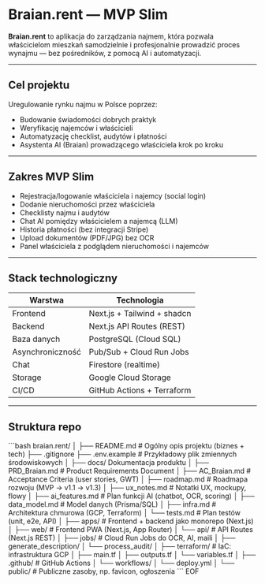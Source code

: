 # Braian.rent — MVP Slim

**Braian.rent** to aplikacja do zarządzania najmem, która pozwala właścicielom mieszkań samodzielnie i profesjonalnie prowadzić proces wynajmu — bez pośredników, z pomocą AI i automatyzacji.

---

## Cel projektu

Uregulowanie rynku najmu w Polsce poprzez:

- Budowanie świadomości dobrych praktyk
- Weryfikację najemców i właścicieli
- Automatyzację checklist, audytów i płatności
- Asystenta AI (Braian) prowadzącego właściciela krok po kroku

---

## Zakres MVP Slim

- Rejestracja/logowanie właściciela i najemcy (social login)
- Dodanie nieruchomości przez właściciela
- Checklisty najmu i audytów
- Chat AI pomiędzy właścicielem a najemcą (LLM)
- Historia płatności (bez integracji Stripe)
- Upload dokumentów (PDF/JPG) bez OCR
- Panel właściciela z podglądem nieruchomości i najemców

---

## Stack technologiczny

| Warstwa         | Technologia                  |
|-----------------|------------------------------|
| Frontend        | Next.js + Tailwind + shadcn  |
| Backend         | Next.js API Routes (REST)    |
| Baza danych     | PostgreSQL (Cloud SQL)       |
| Asynchroniczność| Pub/Sub + Cloud Run Jobs     |
| Chat            | Firestore (realtime)         |
| Storage         | Google Cloud Storage         |
| CI/CD           | GitHub Actions + Terraform   |

---

## Struktura repo

\`\`\`bash
braian.rent/
│
├── README.md                  # Ogólny opis projektu (biznes + tech)
├── .gitignore
├── .env.example               # Przykładowy plik zmiennych środowiskowych
│
├── docs/                   Dokumentacja produktu
│   ├── PRD_Braian.md          # Product Requirements Document
│   ├── AC_Braian.md           # Acceptance Criteria (user stories, GWT)
│   ├── roadmap.md             # Roadmapa rozwoju (MVP → v1.1 → v1.3)
│   ├── ux_notes.md            # Notatki UX, mockupy, flowy
│   ├── ai_features.md         # Plan funkcji AI (chatbot, OCR, scoring)
│   ├── data_model.md          # Model danych (Prisma/SQL)
│   ├── infra.md               # Architektura chmurowa (GCP, Terraform)
│   └── tests.md               # Plan testów (unit, e2e, API)
│
├── apps/                      # Frontend + backend jako monorepo (Next.js)
│   ├── web/                   # Frontend PWA (Next.js, App Router)
│   └── api/                   # API Routes (Next.js REST)
│
├── jobs/                      # Cloud Run Jobs do OCR, AI, maili
│   ├── generate_description/
│   └── process_audit/
│
├── terraform/                 # IaC: infrastruktura GCP
│   ├── main.tf
│   ├── outputs.tf
│   └── variables.tf
│
├── .github/                   # GitHub Actions
│   └── workflows/
│       └── deploy.yml
│
└── public/                    # Publiczne zasoby, np. favicon, ogłoszenia
\`\`\`
EOF

